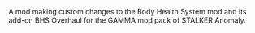 A mod making custom changes to the Body Health System mod and its add-on BHS Overhaul for the GAMMA mod pack of STALKER Anomaly.